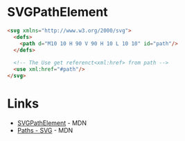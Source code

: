 # SVGPathElement

```html
<svg xmlns="http://www.w3.org/2000/svg">
  <defs>
    <path d="M10 10 H 90 V 90 H 10 L 10 10" id="path"/>
  </defs>
  
  <!-- The Use get referenct<xml:href> from path -->
  <use xml:href="#path"/>
</svg>
```

# Links
- [SVGPathElement](https://developer.mozilla.org/ja/docs/Web/API/SVGPathElement) - MDN
- [Paths - SVG](https://developer.mozilla.org/ja/docs/Web/SVG/Tutorial/Paths) - MDN
